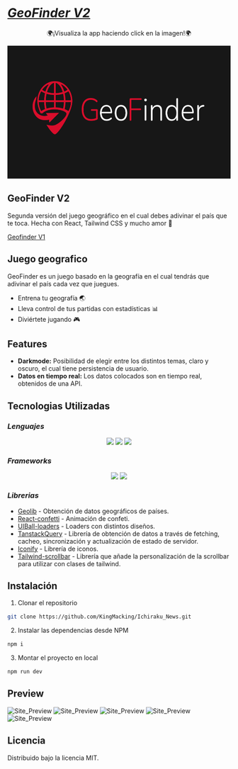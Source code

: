 # [_**GeoFinder V2**_](https://geofinderapp.netlify.app "Live app")

<p align='center'>
    🌍¡Visualiza la app haciendo click en la imagen!🌍
</p>
<p align='center'>
    <a href="https://geofinderapp.netlify.app"><img height="300"src="https://raw.githubusercontent.com/KingMacking/GeoFinderReact/master/src/assets/banner.png"></a>
</p>

## GeoFinder V2
Segunda versión del juego geográfico en el cual debes adivinar el país que te toca. 
Hecha con React, Tailwind CSS y mucho amor 💜

[Geofinder V1](https://github.com/KingMacking/GeoFinder)

## Juego geografico

GeoFinder es un juego basado en la geografía en el cual tendrás que adivinar el país cada vez que juegues.

- Entrena tu geografía 🌏
- Lleva control de tus partidas con estadísticas 📊
- Diviértete jugando 🎮

## Features

- **Darkmode:** Posibilidad de elegir entre los distintos temas, claro y oscuro, el cual tiene persistencia de usuario.
- **Datos en tiempo real:** Los datos colocados son en tiempo real, obtenidos de una API.

## Tecnologias Utilizadas
### _Lenguajes_
<p align='center'>
    <img height="30"src="https://img.shields.io/badge/html5-%23E34F26.svg?style=for-the-badge&logo=html5&logoColor=white">
    <img height="30"src="https://img.shields.io/badge/css3-%231572B6.svg?style=for-the-badge&logo=css3&logoColor=white">
    <img height="30"src="https://img.shields.io/badge/javascript-%23323330.svg?style=for-the-badge&logo=javascript&logoColor=%23F7DF1E">
</p>

### _Frameworks_
<p align='center'>
    <img height="30"src="https://img.shields.io/badge/react-%2320232a.svg?style=for-the-badge&logo=react&logoColor=%2361DAFB">
    <img height="30"src="https://img.shields.io/badge/tailwindcss-%2338B2AC.svg?style=for-the-badge&logo=tailwind-css&logoColor=%23FFFFFF)">
</p>

### _Librerias_

- [Geolib]  - Obtención de datos geográficos de países.
- [React-confetti] - Animación de confeti.
- [UIBall-loaders] - Loaders con distintos diseños.
- [TanstackQuery] - Librería de obtención de datos a través de fetching, cacheo, sincronización y actualización de estado de servidor.
- [Iconify] - Librería de iconos.
- [Tailwind-scrollbar] - Librería que añade la personalización de la scrollbar para utilizar con clases de tailwind.


## Instalación
1. Clonar el repositorio
```sh
git clone https://github.com/KingMacking/Ichiraku_News.git
```
2. Instalar las dependencias desde NPM
```sh
npm i
```
3. Montar el proyecto en local
```sh
npm run dev
```
## Preview

![Site_Preview](https://imgur.com/ydowCv1.png "Site preview")
![Site_Preview](https://imgur.com/MFF4bhG.png "Site preview")
![Site_Preview](https://imgur.com/avqwC5q.png "Site preview")
![Site_Preview](https://imgur.com/Z6voBkH.png "Site preview")
![Site_Preview](https://imgur.com/K6ruT57.png "Site preview")

## Licencia
Distribuido bajo la licencia MIT.

[Geolib]: <https://www.npmjs.com/package/geolib>
[React-confetti]: <https://www.npmjs.com/package/react-confetti>
[UIBall-loaders]: <https://uiball.com/loaders/>
[TanstackQuery]: <https://tanstack.com/query/v4/docs/react/overview>
[Iconify]: <https://icon-sets.iconify.design>
[Tailwind-scrollbar]: <https://www.npmjs.com/package/tailwind-scrollbar>